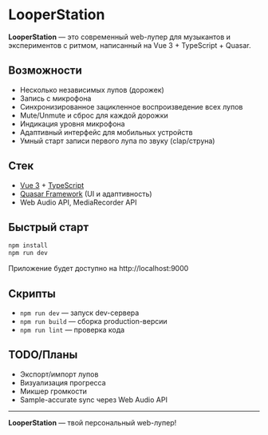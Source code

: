 # LooperStation

**LooperStation** — это современный web-лупер для музыкантов и экспериментов с ритмом, написанный на Vue 3 + TypeScript + Quasar.

## Возможности
- Несколько независимых лупов (дорожек)
- Запись с микрофона
- Синхронизированное зацикленное воспроизведение всех лупов
- Mute/Unmute и сброс для каждой дорожки
- Индикация уровня микрофона
- Адаптивный интерфейс для мобильных устройств
- Умный старт записи первого лупа по звуку (clap/струна)

## Стек
- [Vue 3](https://vuejs.org/) + [TypeScript](https://www.typescriptlang.org/)
- [Quasar Framework](https://quasar.dev/) (UI и адаптивность)
- Web Audio API, MediaRecorder API

## Быстрый старт
```bash
npm install
npm run dev
```
Приложение будет доступно на http://localhost:9000

## Скрипты
- `npm run dev` — запуск dev-сервера
- `npm run build` — сборка production-версии
- `npm run lint` — проверка кода

## TODO/Планы
- Экспорт/импорт лупов
- Визуализация прогресса
- Микшер громкости
- Sample-accurate sync через Web Audio API

---

**LooperStation** — твой персональный web-лупер!
